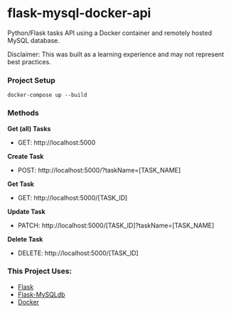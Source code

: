 # flask-mysql-docker-api
Python/Flask tasks API using a Docker container and remotely hosted MySQL database.

Disclaimer: This was built as a learning experience and may not represent best practices.

### Project Setup
```
docker-compose up --build
```

### Methods
**Get (all) Tasks**
- GET: http://localhost:5000

**Create Task**
- POST: http://localhost:5000/?taskName=[TASK_NAME]

**Get Task**
- GET: http://localhost:5000/[TASK_ID]

**Update Task**
- PATCH: http://localhost:5000/[TASK_ID]?taskName=[TASK_NAME]

**Delete Task**
- DELETE: http://localhost:5000/[TASK_ID]

### This Project Uses:
- [Flask](http://flask.pocoo.org/docs/1.0/quickstart/)
- [Flask-MySQLdb](https://flask-mysqldb.readthedocs.io/en/latest/)
- [Docker](https://docs.docker.com/)
